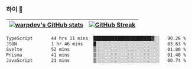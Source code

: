 
### 하이 👋
[![warpdev's GitHub stats](https://github-readme-stats.vercel.app/api?username=warpdev&show_icons=true&theme=vue-dark)](#) |[![GitHub Streak](https://github-readme-streak-stats.herokuapp.com/?user=warpdev&theme=dark)](#)
--- | --- |
<!--START_SECTION:waka-->

```txt
TypeScript       44 hrs 11 mins  ██████████████████████▓░░   90.26 %
JSON             1 hr 46 mins    █░░░░░░░░░░░░░░░░░░░░░░░░   03.63 %
Svelte           52 mins         ▒░░░░░░░░░░░░░░░░░░░░░░░░   01.80 %
Prisma           41 mins         ▒░░░░░░░░░░░░░░░░░░░░░░░░   01.40 %
JavaScript       21 mins         ▒░░░░░░░░░░░░░░░░░░░░░░░░   00.74 %
```

<!--END_SECTION:waka-->

<!--
**warpdev/warpdev** is a ✨ _special_ ✨ repository because its `README.md` (this file) appears on your GitHub profile.

Here are some ideas to get you started:

- 🔭 I’m currently working on ...
- 🌱 I’m currently learning ...
- 👯 I’m looking to collaborate on ...
- 🤔 I’m looking for help with ...
- 💬 Ask me about ...
- 📫 How to reach me: ...
- 😄 Pronouns: ...
- ⚡ Fun fact: ...
-->
